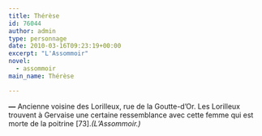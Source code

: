 ```yaml
---
title: Thérèse
id: 76044
author: admin
type: personnage
date: 2010-03-16T09:23:19+00:00
excerpt: "L'Assommoir"
novel:
  - assommoir
main_name: Thérèse

---
```

**—** Ancienne voisine des Lorilleux, rue de la Goutte-d&rsquo;Or. Les Lorilleux trouvent à Gervaise une certaine ressemblance avec cette femme qui est morte de la poitrine [73]._(L&rsquo;Assommoir.)_